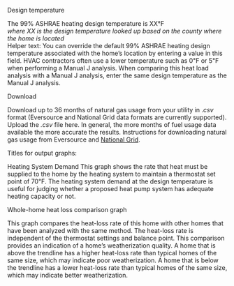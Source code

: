 Design temperature

The 99% ASHRAE heating design temperature is XX°F  
*where XX is the design temperature looked up based on the county where the home is located*  
Helper text: You can override the default 99% ASHRAE heating design temperature associated with the home’s location by entering a value in this field. HVAC contractors often use a lower temperature such as 0℉ or 5℉ when performing a Manual J analysis. When comparing this heat load analysis with a Manual J analysis, enter the same design temperature as the Manual J analysis.

Download

Download up to 36 months of natural gas usage from your utility in .*csv* format (Eversource and National Grid data formats are currently supported). Upload the *.csv* file here. In general, the more months of fuel usage data available the more accurate the results. Instructions for downloading natural gas usage from Eversource and [National Grid](https://heatsmartalliance.org/wp-content/uploads/2023/02/How-to-download-gas-usage-from-National-Grid.pdf). 

Titles for output graphs:

Heating System Demand
This graph shows the rate that heat must be supplied to the home by the heating system to maintain a thermostat set point of 70℉. The heating system demand at the design temperature is useful for judging whether a proposed heat pump system has adequate heating capacity or not.

Whole-home heat loss comparison graph

This graph compares the heat-loss rate of this home with other homes that have been analyzed with the same method. The heat-loss rate is independent of the thermostat settings and balance point. This comparison provides an indication of a home’s weatherization quality. A home that is above the trendline has a higher heat-loss rate than typical homes of the same size, which may indicate poor weatherization. A home that is below the trendline has a lower heat-loss rate than typical homes of the same size, which may indicate better weatherization.

